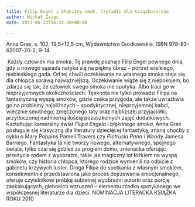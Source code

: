 ```yaml
---
title: Filip Engel i błękitny smok. Czytadło dla książkożerców
author: Michał Zając
date: 2013-06-23T16:34:38+00:00

---
```

Anna Gras, s. 102, 19,5&#215;12,5 cm, Wydawnictwo Grodkowskie, ISBN 978-83-62007-20-2; 9-14


   Każdy człowiek ma smoka. Tę prawdę poznaje Filip Engel pewnego dnia, gdy u nowego sąsiada natyka się na piękny obraz – portret wielkiego, niebieskiego gada. Od tej chwili oczekiwanie na własnego smoka staje się dla chłopca sprawą najważniejszą. Oczekiwanie wiąże się z niepokojem, bo zdarza się tak, że człowiek swego smoka nie spotyka. Albo traci go w nieprzyjemnych okolicznościach. Tęsknota nie tylko prowadzi Filipa na fantastyczną wyspę smoków, gdzie czeka przygoda, ale także uwrażliwia go na problemy najbliższych – apodyktycznej, nieprzyjemnej babci, wiecznie smutnego, zmęczonego taty oraz najbliższej przyjaciółki, przytłoczonej nadmierną ilością pozaszkolnych zajęć dodatkowych.
Kształtując kameralny świat <i>Filipa Engela i błękitnego smoka</i>, Anna Gras posługuje się klasyczną dla literatury dziecięcej fantastyką, znaną choćby z cyklu o Mary Poppins Pameli Travers czy <i>Piotrusia Pana i Wendy</i> Jamesa Barriego. Fantastyka ta nie tworzy nowego, alternatywnego, spójnego świata, tylko czai się gdzieś za progiem domu, znienacka oferując przeżycie rodem z wyobraźni, takie jak magiczny lot łóżkiem na wyspę smoków, czy historia chłopca, którego rodzice wymienili na odbicie z gabinetu krzywych luster.
Droga Filipa do spotkania z własnym smokiem, konsekwentnie przedstawiona jako proces dojrzewania emocjonalnego, oferuje czytelnikowi próbkę subtelnej wyobraźni autorki oraz porcję zaskakujących, głebokich wzruszeń – elementu rzadko spotykanego we współczesnej literaturze dla dzieci.
NOMINACJA LITERACKA KSIĄŻKA ROKU 2010

